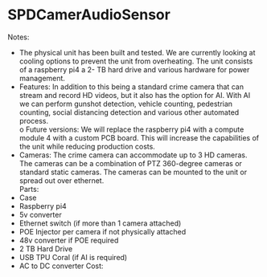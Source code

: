 # SPDCamerAudioSensor
Notes: 
-	The physical unit has been built and tested. We are currently looking at cooling options to prevent the unit from overheating. The unit consists of a raspberry pi4 a 2- TB hard drive and various hardware for power management.
-	Features: In addition to this being a standard crime camera that can stream and record HD videos, but it also has the option for AI. With AI we can perform gunshot detection, vehicle counting, pedestrian counting, social distancing detection and various other automated process.  
o	Future versions: We will replace the raspberry pi4 with a compute module 4 with a custom PCB board. This will increase the capabilities of the unit while reducing production costs.
-	Cameras: The crime camera can accommodate up to 3 HD cameras. The cameras can be a combination of PTZ 360-degree cameras or standard static cameras. The cameras can be mounted to the unit or spread out over ethernet.  
Parts:
-	Case
-	Raspberry pi4
-	5v converter
-	Ethernet switch (if more than 1 camera attached)
-	POE Injector per camera if not physically attached
-	48v converter if POE required
-	2 TB Hard Drive
-	USB TPU Coral (if AI is required)
-	AC to DC converter
Cost:
